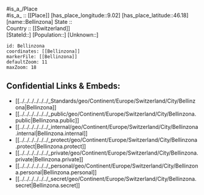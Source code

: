 ﻿---
location: [46.18,9.02] 
mapzoom: [7,12] 
mapmarker: city 
type: City
tags:
- geo/City


SpocWebEntityId: 29091
isDeleted: false
confidential: public

---
#is_a_/Place  
#is_a_ :: [[Place]] 
[has_place_longitude::9.02] 
[has_place_latitude::46.18] 
[name::Bellinzona] 
State ::  
Country :: [[Switzerland]]  
[StateId::] 
[Population::] 
[Unknown::] 


```leaflet
id: Bellinzona
coordinates: [[Bellinzona]] 
markerFile: [[Bellinzona]] 
defaultZoom: 11 
maxZoom: 18
```


## Confidential Links & Embeds: 
- [[../../../../../../_Standards/geo/Continent/Europe/Switzerland/City/Bellinzona|Bellinzona]] 
- [[../../../../../../_public/geo/Continent/Europe/Switzerland/City/Bellinzona.public|Bellinzona.public]] 
- [[../../../../../../_internal/geo/Continent/Europe/Switzerland/City/Bellinzona.internal|Bellinzona.internal]] 
- [[../../../../../../_protect/geo/Continent/Europe/Switzerland/City/Bellinzona.protect|Bellinzona.protect]] 
- [[../../../../../../_private/geo/Continent/Europe/Switzerland/City/Bellinzona.private|Bellinzona.private]] 
- [[../../../../../../_personal/geo/Continent/Europe/Switzerland/City/Bellinzona.personal|Bellinzona.personal]] 
- [[../../../../../../_secret/geo/Continent/Europe/Switzerland/City/Bellinzona.secret|Bellinzona.secret]] 
